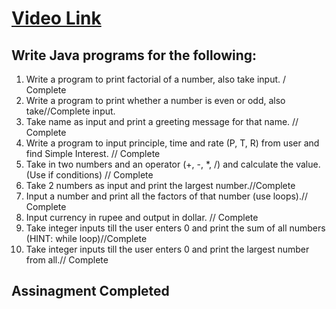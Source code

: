 # [Video Link](https://youtu.be/TAtrPoaJ7gc)



## Write Java programs for the following:

1. Write a program to print factorial of a number, also take input.  / Complete
2. Write a program to print whether a number is even or odd, also take//Complete
input.
3. Take name as input and print a greeting message for that name. // Complete
4. Write a program to input principle, time and rate (P, T, R) from user and
find Simple Interest. // Complete
5. Take in two numbers and an operator (+, -, *, /) and calculate the value.
(Use if conditions) // Complete
6. Take 2 numbers as input and print the largest number.//Complete
7. Input a number and print all the factors of that number (use loops).// Complete
8. Input currency in rupee and output in dollar. // Complete
9. Take integer inputs till the user enters 0 and print the sum of all numbers
(HINT: while loop)//Complete
10. Take integer inputs till the user enters 0 and print the largest number from
all.// Complete


## Assinagment Completed
